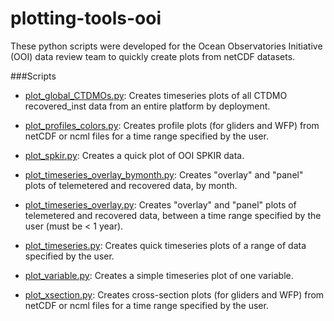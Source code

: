 # plotting-tools-ooi
These python scripts were developed for the Ocean Observatories Initiative (OOI) data review team to quickly create plots from netCDF datasets.


###Scripts
- [plot_global_CTDMOs.py](https://github.com/lgarzio/plotting-tools-ooi/blob/master/plot_global_CTDMOs.py): Creates timeseries plots of all CTDMO recovered_inst data from an entire platform by deployment. 

- [plot_profiles_colors.py](https://github.com/lgarzio/plotting-tools-ooi/blob/master/plot_profiles_colors.py): Creates profile plots (for gliders and WFP) from netCDF or ncml files for a time range specified by the user. 

- [plot_spkir.py](https://github.com/lgarzio/plotting-tools-ooi/blob/master/plot_spkir.py): Creates a quick plot of OOI SPKIR data.

- [plot_timeseries_overlay_bymonth.py](https://github.com/lgarzio/plotting-tools-ooi/blob/master/plot_timeseries_overlay_bymonth.py): Creates "overlay" and "panel" plots of telemetered and recovered data, by month.

- [plot_timeseries_overlay.py](https://github.com/lgarzio/plotting-tools-ooi/blob/master/plot_timeseries_overlay.py): Creates "overlay" and "panel" plots of telemetered and recovered data, between a time range specified by the user (must be < 1 year).

- [plot_timeseries.py](https://github.com/lgarzio/plotting-tools-ooi/blob/master/plot_timeseries.py): Creates quick timeseries plots of a range of data specified by the user.

- [plot_variable.py](https://github.com/lgarzio/plotting-tools-ooi/blob/master/plot_variable.py): Creates a simple timeseries plot of one variable.

- [plot_xsection.py](https://github.com/lgarzio/plotting-tools-ooi/blob/master/plot_xsection.py): Creates cross-section plots (for gliders and WFP) from netCDF or ncml files for a time range specified by the user.